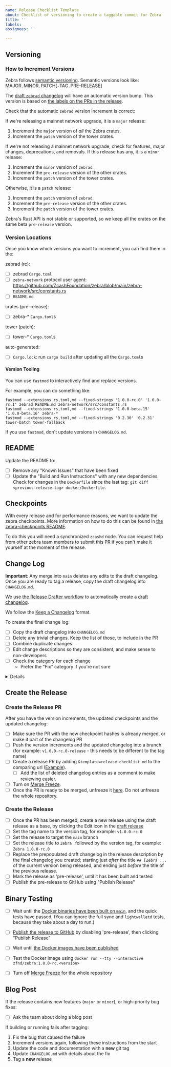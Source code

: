 ```yaml
---
name: Release Checklist Template
about: Checklist of versioning to create a taggable commit for Zebra
title: ''
labels:
assignees: ''

---
```


## Versioning

### How to Increment Versions

Zebra follows [semantic versioning](https://semver.org).
Semantic versions look like: MAJOR`.`MINOR`.`PATCH[`-`TAG`.`PRE-RELEASE]

The [draft `zebrad` changelog](https://github.com/ZcashFoundation/zebra/releases) will have an automatic version bump. This version is based on [the labels on the PRs in the release](https://github.com/ZcashFoundation/zebra/blob/main/.github/release-drafter.yml).

Check that the automatic `zebrad` version increment is correct:

If we're releasing a mainnet network upgrade, it is a `major` release:
1. Increment the `major` version of _*all*_ the Zebra crates.
2. Increment the `patch` version of the tower crates.

If we're not releasing a mainnet network upgrade, check for features, major changes, deprecations, and removals. If this release has any, it is a `minor` release:
1. Increment the `minor` version of `zebrad`.
2. Increment the `pre-release` version of the other crates.
3. Increment the `patch` version of the tower crates.

Otherwise, it is a `patch` release:
1. Increment the `patch` version of `zebrad`.
2. Increment the `pre-release` version of the other crates.
3. Increment the `patch` version of the tower crates.

Zebra's Rust API is not stable or supported, so we keep all the crates on the same beta `pre-release` version.

### Version Locations

Once you know which versions you want to increment, you can find them in the:

zebrad (rc):
- [ ] zebrad `Cargo.toml`
- [ ] `zebra-network` protocol user agent: https://github.com/ZcashFoundation/zebra/blob/main/zebra-network/src/constants.rs
- [ ] `README.md`

crates (pre-release):
- [ ] zebra-* `Cargo.toml`s

tower (patch):
- [ ] tower-* `Cargo.toml`s

auto-generated:
- [ ] `Cargo.lock`: run `cargo build` after updating all the `Cargo.toml`s

#### Version Tooling

You can use `fastmod` to interactively find and replace versions.

For example, you can do something like:
```
fastmod --extensions rs,toml,md --fixed-strings '1.0.0-rc.0' '1.0.0-rc.1' zebrad README.md zebra-network/src/constants.rs
fastmod --extensions rs,toml,md --fixed-strings '1.0.0-beta.15' '1.0.0-beta.16' zebra-*
fastmod --extensions rs,toml,md --fixed-strings '0.2.30' '0.2.31' tower-batch tower-fallback
```

If you use `fastmod`, don't update versions in `CHANGELOG.md`.

## README

Update the README to:
- [ ] Remove any "Known Issues" that have been fixed
- [ ] Update the "Build and Run Instructions" with any new dependencies.
      Check for changes in the `Dockerfile` since the last tag: `git diff <previous-release-tag> docker/Dockerfile`.

## Checkpoints

With every release and for performance reasons, we want to update the zebra checkpoints. More information on how to do this can be found in [the zebra-checkpoints README](https://github.com/ZcashFoundation/zebra/blob/main/zebra-consensus/src/checkpoint/README.md).

To do this you will need a synchronized `zcashd` node. You can request help from other zebra team members to submit this PR if you can't make it yourself at the moment of the release.

## Change Log

**Important**: Any merge into `main` deletes any edits to the draft changelog.
Once you are ready to tag a release, copy the draft changelog into `CHANGELOG.md`.

We use [the Release Drafter workflow](https://github.com/marketplace/actions/release-drafter) to automatically create a [draft changelog](https://github.com/ZcashFoundation/zebra/releases).

We follow the [Keep a Changelog](https://keepachangelog.com/en/1.0.0/) format.

To create the final change log:
- [ ] Copy the draft changelog into `CHANGELOG.md`
- [ ] Delete any trivial changes. Keep the list of those, to include in the PR
- [ ] Combine duplicate changes
- [ ] Edit change descriptions so they are consistent, and make sense to non-developers
- [ ] Check the category for each change
  - Prefer the "Fix" category if you're not sure

<details>

#### Change Categories

From "Keep a Changelog":
* `Added` for new features.
* `Changed` for changes in existing functionality.
* `Deprecated` for soon-to-be removed features.
* `Removed` for now removed features.
* `Fixed` for any bug fixes.
* `Security` in case of vulnerabilities.

</details>

## Create the Release

### Create the Release PR

After you have the version increments, the updated checkpoints and the updated changelog:

- [ ] Make sure the PR with the new checkpoint hashes is already merged, or make it part of the changelog PR
- [ ] Push the version increments and the updated changelog into a branch
      (for example: `v1.0.0-rc.0-release` - this needs to be different to the tag name)
- [ ] Create a release PR by adding `&template=release-checklist.md` to the
      comparing url ([Example](https://github.com/ZcashFoundation/zebra/compare/v1.0.0-rc.0-release?expand=1&template=release-checklist.md)).
  - [ ] Add the list of deleted changelog entries as a comment to make reviewing easier.
- [ ] Turn on [Merge Freeze](https://www.mergefreeze.com/installations/3676/branches).
- [ ] Once the PR is ready to be merged, unfreeze it [here](https://www.mergefreeze.com/installations/3676/branches).
      Do not unfreeze the whole repository.

### Create the Release

- [ ] Once the PR has been merged, create a new release using the draft release as a base,
      by clicking the Edit icon in the [draft release](https://github.com/ZcashFoundation/zebra/releases)
- [ ] Set the tag name to the version tag,
      for example: `v1.0.0-rc.0`
- [ ] Set the release to target the `main` branch
- [ ] Set the release title to `Zebra ` followed by the version tag,
      for example: `Zebra 1.0.0-rc.0`
- [ ] Replace the prepopulated draft changelog in the release description by the final
      changelog you created; starting just _after_ the title `## [Zebra ...` of
      the current version being released, and ending just _before_ the title of
      the previous release.
- [ ] Mark the release as 'pre-release', until it has been built and tested
- [ ] Publish the pre-release to GitHub using "Publish Release"

## Binary Testing

- [ ] Wait until the [Docker binaries have been built on `main`](https://github.com/ZcashFoundation/zebra/actions/workflows/continous-integration-docker.yml), and the quick tests have passed.
      (You can ignore the full sync and `lightwalletd` tests, because they take about a day to run.)
- [ ] [Publish the release to GitHub](https://github.com/ZcashFoundation/zebra/releases) by disabling 'pre-release', then clicking "Publish Release"
- [ ] Wait until [the Docker images have been published](https://github.com/ZcashFoundation/zebra/actions/workflows/release-binaries.yml)
- [ ] Test the Docker image using `docker run --tty --interactive zfnd/zebra:1.0.0-rc.<version>` <!-- TODO: replace with `zfnd/zebra` when we release 1.0.0 -->
- [ ] Turn off [Merge Freeze](https://www.mergefreeze.com/installations/3676/branches) for the whole repository


## Blog Post

If the release contains new features (`major` or `minor`), or high-priority bug fixes:
- [ ] Ask the team about doing a blog post

If building or running fails after tagging:
1. Fix the bug that caused the failure
2. Increment versions again, following these instructions from the start
3. Update the code and documentation with a **new** git tag
4. Update `CHANGELOG.md` with details about the fix
5. Tag a **new** release
